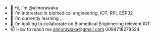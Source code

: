 - 👋 Hi, I’m @almorawaka
- 👀 I’m interested in biomedical engineering, IOT, RPI, ESP32
- 🌱 I’m currently learning ...
- 💞️ I’m looking to collaborate on Biomedical Enginnering relevent IOT
- 📫 How to reach me almorawaka@gmail.com 0094718278524

<!---
almorawaka/almorawaka is a ✨ special ✨ repository because its `README.md` (this file) appears on your GitHub profile.
You can click the Preview link to take a look at your changes.
--->
